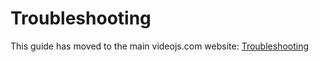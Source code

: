 # Troubleshooting

This guide has moved to the main videojs.com website: [Troubleshooting](https://videojs.com/guides/troubleshooting/)
